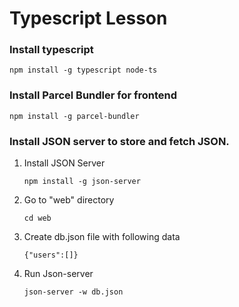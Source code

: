 # Typescript Lesson

### Install typescript

```
npm install -g typescript node-ts
```

### Install Parcel Bundler for frontend

```
npm install -g parcel-bundler
```

### Install JSON server to store and fetch JSON.

1. Install JSON Server
   ```
   npm install -g json-server
   ```
1. Go to "web" directory
   ```
   cd web
   ```
1. Create db.json file with following data
   ```
   {"users":[]}
   ```
1. Run Json-server
   ```
   json-server -w db.json
   ```
